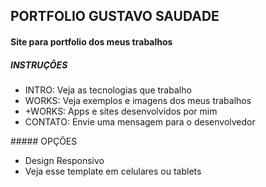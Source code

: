 ## PORTFOLIO GUSTAVO SAUDADE

#### Site para portfolio dos meus trabalhos
##### INSTRUÇÕES
<ul>
  <li>INTRO: Veja as tecnologias que trabalho</li>
  <li>WORKS: Veja exemplos e imagens dos meus trabalhos</li>
  <li>+WORKS: Apps e sites desenvolvidos por mim</li>
  <li>CONTATO: Envie uma mensagem para o desenvolvedor</li>
</ul>
##### OPÇÕES
<ul>
  <li>Design Responsivo</li>
  <li>Veja esse template em celulares ou tablets</li>
</ul>
